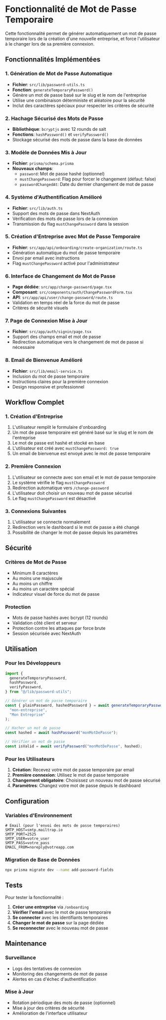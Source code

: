 # Fonctionnalité de Mot de Passe Temporaire

Cette fonctionnalité permet de générer automatiquement un mot de passe temporaire lors de la création d'une nouvelle entreprise, et force l'utilisateur à le changer lors de sa première connexion.

## Fonctionnalités Implémentées

### 1. Génération de Mot de Passe Automatique

- **Fichier**: `src/lib/password-utils.ts`
- **Fonction**: `generateTemporaryPassword()`
- Génère un mot de passe basé sur le slug et le nom de l'entreprise
- Utilise une combinaison déterministe et aléatoire pour la sécurité
- Inclut des caractères spéciaux pour respecter les critères de sécurité

### 2. Hachage Sécurisé des Mots de Passe

- **Bibliothèque**: `bcryptjs` avec 12 rounds de salt
- **Fonctions**: `hashPassword()` et `verifyPassword()`
- Stockage sécurisé des mots de passe dans la base de données

### 3. Modèle de Données Mis à Jour

- **Fichier**: `prisma/schema.prisma`
- **Nouveaux champs**:
  - `password`: Mot de passe hashé (optionnel)
  - `mustChangePassword`: Flag pour forcer le changement (défaut: false)
  - `passwordChangedAt`: Date du dernier changement de mot de passe

### 4. Système d'Authentification Amélioré

- **Fichier**: `src/lib/auth.ts`
- Support des mots de passe dans NextAuth
- Vérification des mots de passe lors de la connexion
- Transmission du flag `mustChangePassword` dans la session

### 5. Création d'Entreprise avec Mot de Passe Temporaire

- **Fichier**: `src/app/api/onboarding/create-organization/route.ts`
- Génération automatique du mot de passe temporaire
- Envoi par email avec instructions
- Flag `mustChangePassword` activé pour l'administrateur

### 6. Interface de Changement de Mot de Passe

- **Page dédiée**: `src/app/change-password/page.tsx`
- **Composant**: `src/components/auth/ChangePasswordForm.tsx`
- **API**: `src/app/api/user/change-password/route.ts`
- Validation en temps réel de la force du mot de passe
- Critères de sécurité visuels

### 7. Page de Connexion Mise à Jour

- **Fichier**: `src/app/auth/signin/page.tsx`
- Support des champs email et mot de passe
- Redirection automatique vers le changement de mot de passe si nécessaire

### 8. Email de Bienvenue Amélioré

- **Fichier**: `src/lib/email-service.ts`
- Inclusion du mot de passe temporaire
- Instructions claires pour la première connexion
- Design responsive et professionnel

## Workflow Complet

### 1. Création d'Entreprise

1. L'utilisateur remplit le formulaire d'onboarding
2. Un mot de passe temporaire est généré basé sur le slug et le nom de l'entreprise
3. Le mot de passe est hashé et stocké en base
4. L'utilisateur est créé avec `mustChangePassword: true`
5. Un email de bienvenue est envoyé avec le mot de passe temporaire

### 2. Première Connexion

1. L'utilisateur se connecte avec son email et le mot de passe temporaire
2. Le système vérifie le flag `mustChangePassword`
3. Redirection automatique vers `/change-password`
4. L'utilisateur doit choisir un nouveau mot de passe sécurisé
5. Le flag `mustChangePassword` est désactivé

### 3. Connexions Suivantes

1. L'utilisateur se connecte normalement
2. Redirection vers le dashboard si le mot de passe a été changé
3. Possibilité de changer le mot de passe depuis les paramètres

## Sécurité

### Critères de Mot de Passe

- Minimum 8 caractères
- Au moins une majuscule
- Au moins un chiffre
- Au moins un caractère spécial
- Indicateur visuel de force du mot de passe

### Protection

- Mots de passe hashés avec bcrypt (12 rounds)
- Validation côté client et serveur
- Protection contre les attaques par force brute
- Session sécurisée avec NextAuth

## Utilisation

### Pour les Développeurs

```typescript
import {
  generateTemporaryPassword,
  hashPassword,
  verifyPassword,
} from "@/lib/password-utils";

// Générer un mot de passe temporaire
const { plainPassword, hashedPassword } = await generateTemporaryPassword(
  "mon-entreprise",
  "Mon Entreprise"
);

// Hacher un mot de passe
const hashed = await hashPassword("monMotDePasse");

// Vérifier un mot de passe
const isValid = await verifyPassword("monMotDePasse", hashed);
```

### Pour les Utilisateurs

1. **Création**: Recevez votre mot de passe temporaire par email
2. **Première connexion**: Utilisez le mot de passe temporaire
3. **Changement obligatoire**: Choisissez un nouveau mot de passe sécurisé
4. **Paramètres**: Changez votre mot de passe depuis le dashboard

## Configuration

### Variables d'Environnement

```env
# Email (pour l'envoi des mots de passe temporaires)
SMTP_HOST=smtp.mailtrap.io
SMTP_PORT=2525
SMTP_USER=votre_user
SMTP_PASS=votre_pass
EMAIL_FROM=noreply@votreapp.com
```

### Migration de Base de Données

```bash
npx prisma migrate dev --name add-password-fields
```

## Tests

Pour tester la fonctionnalité :

1. **Créer une entreprise** via `/onboarding`
2. **Vérifier l'email** avec le mot de passe temporaire
3. **Se connecter** avec les identifiants temporaires
4. **Changer le mot de passe** sur la page dédiée
5. **Se reconnecter** avec le nouveau mot de passe

## Maintenance

### Surveillance

- Logs des tentatives de connexion
- Monitoring des changements de mot de passe
- Alertes en cas d'échec d'authentification

### Mise à Jour

- Rotation périodique des mots de passe (optionnel)
- Mise à jour des critères de sécurité
- Amélioration de l'interface utilisateur
